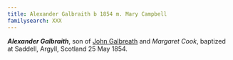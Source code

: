 ```yaml
---
title: Alexander Galbraith b 1854 m. Mary Campbell
familysearch: XXX
---
```

***Alexander Galbraith***, son of [John Galbreath](galbreath-john-1821.md) and *Margaret Cook*, baptized at Saddell, Argyll, Scotland 25 May 1854.
